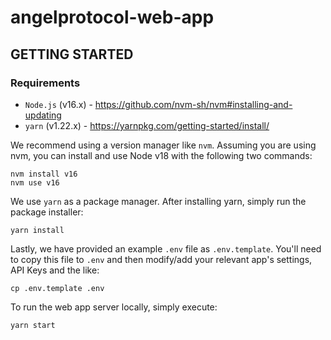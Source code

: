 # angelprotocol-web-app

## GETTING STARTED

### Requirements
- `Node.js` (v16.x) - https://github.com/nvm-sh/nvm#installing-and-updating
- `yarn` (v1.22.x) - https://yarnpkg.com/getting-started/install/

We recommend using a version manager like `nvm`. Assuming you are using nvm, you can install and use Node v18 with the following two commands:
```shell
nvm install v16
nvm use v16
```

We use `yarn` as a package manager. After installing yarn, simply run the package installer:
```shell
yarn install
```

Lastly, we have provided an example `.env` file as `.env.template`.
You'll need to copy this file to `.env` and then modify/add your relevant app's settings, API Keys and the like:
```shell
cp .env.template .env
```

To run the web app server locally, simply execute: 
```shell
yarn start
```
